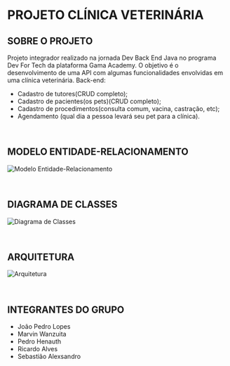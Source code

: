 # PROJETO CLÍNICA VETERINÁRIA

## SOBRE O PROJETO 

Projeto integrador realizado na jornada Dev Back End Java no programa Dev For Tech da plataforma Gama Academy. O objetivo é o desenvolvimento de uma API com algumas funcionalidades envolvidas em uma clínica veterinária.
Back-end:
- Cadastro de tutores(CRUD completo);
- Cadastro de pacientes(os pets)(CRUD completo);
- Cadastro de procedimentos(consulta comum, vacina, castração, etc);
- Agendamento (qual dia a pessoa levará seu pet para a clínica).

<br>

## MODELO ENTIDADE-RELACIONAMENTO

![Modelo Entidade-Relacionamento](https://github.com/ricardo-yuri/clinica-veterinaria/blob/main/src/main/java/com/gama/academy/clinica/assets/modelo-entidade-relacionamento.png)

<br>

## DIAGRAMA DE CLASSES

![Diagrama de Classes](https://github.com/ricardo-yuri/clinica-veterinaria/blob/main/src/main/java/com/gama/academy/clinica/assets/diagrama-classes.png)

<br>

## ARQUITETURA

![Arquitetura](https://github.com/ricardo-yuri/clinica-veterinaria/blob/main/src/main/java/com/gama/academy/clinica/assets/arquitetura.png)

<br>

## INTEGRANTES DO GRUPO

- João Pedro Lopes
- Marvin Wanzuita
- Pedro Henauth
- Ricardo Alves
- Sebastião Alexsandro
